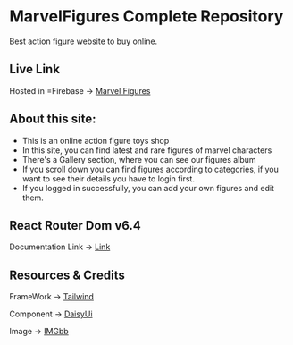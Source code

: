 


# MarvelFigures Complete Repository
 Best action figure website to buy online.

## Live Link
Hosted in =Firebase -> [Marvel Figures](https://marvel-figures.web.app)


## About this site: 
* This is an online action figure toys shop
* In this site, you can find latest and rare figures of marvel characters
* There's a Gallery section, where you can see our figures album
* If you scroll down you can find figures according to categories, if you want to see their details you have to login first.
* If you logged in successfully, you can add your own figures and edit them.


## React Router Dom v6.4 
Documentation Link -> [Link](https://reactrouter.com/en/main/start/overview)

## Resources & Credits
FrameWork -> [Tailwind](https://tailwindcss.com/)

Component -> [DaisyUi](https://daisyui.com/)

Image -> [IMGbb ](https://rakib8680.imgbb.com/)

